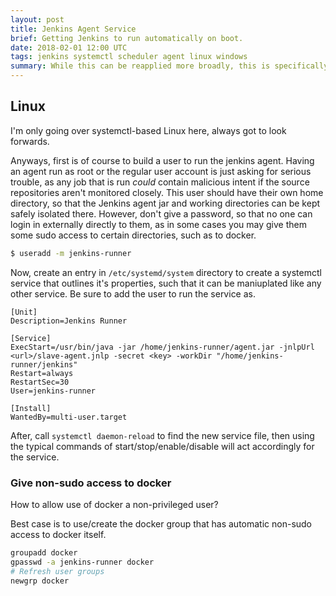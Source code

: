 ```yaml
---
layout: post
title: Jenkins Agent Service
brief: Getting Jenkins to run automatically on boot.
date: 2018-02-01 12:00 UTC
tags: jenkins systemctl scheduler agent linux windows
summary: While this can be reapplied more broadly, this is specifically about getting the Jenkins agents to run automatically on boot, for both Linux and Windows.
---
```


## Linux

I'm only going over systemctl-based Linux here, always got to look forwards.

Anyways, first is of course to build a user to run the jenkins agent. Having an agent run as root or the regular user account is just asking for serious trouble, as any job that is run *could* contain malicious intent if the source repositories aren't monitored closely. This user should have their own home directory, so that the Jenkins agent jar and working directories can be kept safely isolated there. However, don't give a password, so that no one can login in externally directly to them, as in some cases you may give them some sudo access to certain directories, such as to docker.

```sh
$ useradd -m jenkins-runner
```

Now, create an entry in `/etc/systemd/system` directory to create a systemctl service that outlines it's properties, such that it can be maniuplated like any other service. Be sure to add the user to run the service as.

```
[Unit]
Description=Jenkins Runner

[Service]
ExecStart=/usr/bin/java -jar /home/jenkins-runner/agent.jar -jnlpUrl <url>/slave-agent.jnlp -secret <key> -workDir "/home/jenkins-runner/jenkins"
Restart=always
RestartSec=30
User=jenkins-runner

[Install]
WantedBy=multi-user.target
```

After, call `systemctl daemon-reload` to find the new service file, then using the typical commands of start/stop/enable/disable will act accordingly for the service.

### Give non-sudo access to docker

How to allow use of docker a non-privileged user?

Best case is to use/create the docker group that has automatic non-sudo access to docker itself.

```sh
groupadd docker
gpasswd -a jenkins-runner docker
# Refresh user groups
newgrp docker
```
